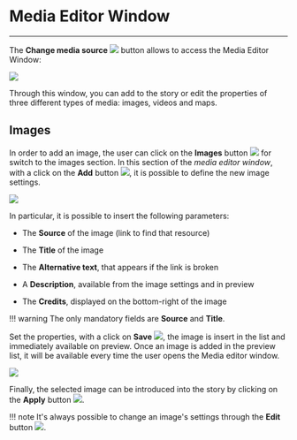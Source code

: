 # Media Editor Window
**********************

The **Change media source** <img src="../img/button/change-media2.jpg" class="ms-docbutton"/> button allows to access the Media Editor Window:

<img src="../img/media-editor-window/media-editor-window.jpg" class="ms-docimage"/>

Through this window, you can add to the story or edit the properties of three different types of media: images, videos and maps.

## Images

In order to add an image, the user can click on the **Images** button <img src="../img/button/images.jpg" class="ms-docbutton"/> for switch to the images section. In this section of the *media editor window*, with a click on the **Add** button <img src="../img/button/+++.jpg" class="ms-docbutton"/>, it is possible to define the new image settings.

<img src="../img/media-editor-window/img-settings.jpg" class="ms-docimage"/>

In particular, it is possible to insert the following parameters:

* The **Source** of the image (link to find that resource)

* The **Title** of the image

* The **Alternative text**, that appears if the link is broken

* A **Description**, available from the image settings and in preview

* The **Credits**, displayed on the bottom-right of the image

!!! warning
    The only mandatory fields are **Source** and **Title**.

Set the properties, with a click on **Save** <img src="../img/button/save-icon.jpg" class="ms-docbutton"/>, the image is insert in the list and immediately available on preview. Once an image is added in the preview list, it will be available every time the user opens the Media editor window.

<img src="../img/media-editor-window/img-preview.jpg" class="ms-docimage"/>

Finally, the selected image can be introduced into the story by clicking on the **Apply** button <img src="../img/button/apply-button.jpg" class="ms-docbutton"/>.

!!! note
    It's always possible to change an image's settings through the **Edit** button <img src="../img/button/editing-button.jpg" class="ms-docbutton"/>.